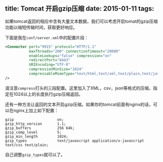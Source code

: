title: Tomcat 开启gzip压缩
date: 2015-01-11
tags:
---
如果tomcat返回的相应中含有大量文本数据，我们可以考虑开启tomat的gzip压缩功能以缩短传输时间，获取更好响应。
<!--more-->
下面是我在`conf/server.xml`中的配置片段：
```xml
<Connector port="9915" protocol="HTTP/1.1"
           maxThreads="200" connectionTimeout="20000"
           enableLookups="false" compression="on"
           redirectPort="8443"
           URIEncoding="UTF-8"
           compressionMinSize="1024"
           compressableMimeType="text/html,text/xml,text/plain,text/javascript,text/csv,application/javascript,application/json,application/xml"
/>
```
请注意`compress`打头的三段配置。这里加入了XML，csv，json等格式的压缩，指定在1024以上的长度执行gzip压缩返回。

还有一种方法让返回的文本开启gzip压缩。如果你的tomcat前面有nginx的话，可以在nginx上加上如下配置：
```
gzip                    on;
gzip_http_version       1.1;
gzip_buffers            256 64k;
gzip_comp_level         5;
gzip_min_length         1024;
gzip_types              text/javascript application/x-javascript text/css text/plain;
```
自己调整`gzip_types`就可以了。